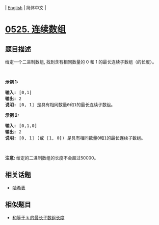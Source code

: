 
| [English](README_EN.md) | 简体中文 |
# [0525. 连续数组](https://leetcode-cn.com/problems/contiguous-array/)
## 题目描述
<p>给定一个二进制数组, 找到含有相同数量的 0 和 1 的最长连续子数组（的长度）。</p>

<p>&nbsp;</p>

<p><strong>示例 1:</strong></p>

<pre><strong>输入:</strong> [0,1]
<strong>输出:</strong> 2
<strong>说明:</strong> [0, 1] 是具有相同数量0和1的最长连续子数组。</pre>

<p><strong>示例 2:</strong></p>

<pre><strong>输入:</strong> [0,1,0]
<strong>输出:</strong> 2
<strong>说明:</strong> [0, 1] (或 [1, 0]) 是具有相同数量0和1的最长连续子数组。</pre>

<p>&nbsp;</p>

<p><strong>注意:&nbsp;</strong>给定的二进制数组的长度不会超过50000。</p>

## 相关话题
- [哈希表](https://leetcode-cn.com/tag/hash-table)
## 相似题目
- [和等于 k 的最长子数组长度](../maximum-size-subarray-sum-equals-k/README.md)
